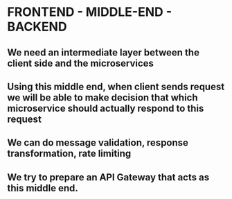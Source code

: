 

# FRONTEND - MIDDLE-END - BACKEND


## We need an intermediate layer between the client side and the microservices
## Using this middle end, when client sends request we will be able to make decision that which microservice should actually respond to this request
## We can do message validation, response transformation, rate limiting
## We try to prepare an API Gateway that acts as this middle end.
